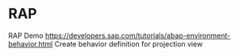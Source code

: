 # RAP
RAP Demo
https://developers.sap.com/tutorials/abap-environment-behavior.html
Create behavior definition for projection view
